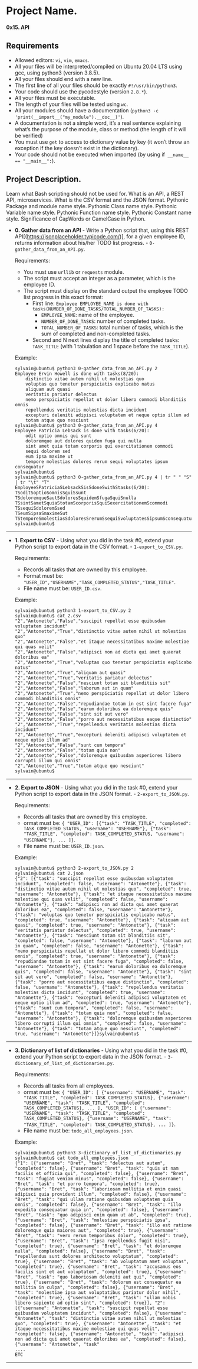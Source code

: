 # Project Name.
**0x15. API**

##  Requirements

*   Allowed editors: `vi`, `vim`, `emacs`.
*   All your files will be interpreted/compiled on Ubuntu 20.04 LTS using gcc, using python3 (version 3.8.5).
*   All your files should end with a new line.
*   The first line of all your files should be exactly `#!/usr/bin/python3`.
*   Your code should use the pycodestyle (version `2.8.*`).
*   All your files must be executable.
*   The length of your files will be tested using `wc`.
*   All your modules should have a documentation (`python3 -c 'print(__import__("my_module").__doc__)'`).
*   A documentation is not a simple word, it’s a real sentence explaining what’s the purpose of the module, class or method (the length of it will be verified)
*   You must use `get` to access to dictionary value by key (it won’t throw an exception if the key doesn’t exist in the dictionary).
*   Your code should not be executed when imported (by using if` __name__ == "__main__":`).


## Project Description.
Learn what Bash scripting should not be used for. What is an API, a REST API, microservices. What is the CSV format and the JSON format.
Pythonic Package and module name style. Pythonic Class name style.
Pythonic Variable name style. Pythonic Function name style.
Pythonic Constant name style. Significance of CapWords or CamelCase in Python.


* **0. Gather data from an API** - Write a Python script that, using this REST API[(https://jsonplaceholder.typicode.com/)], for a given employee ID, returns information about his/her TODO list progress. - `0-gather_data_from_an_API.py`.

  Requirements:

  * You must use `urllib` or `requests` module.
  * The script must accept an integer as a parameter, which is the employee ID.
  * The script must display on the standard output the employee TODO list progress in this exact format:
    * First line: `Employee EMPLOYEE_NAME is done with tasks(NUMBER_OF_DONE_TASKS/TOTAL_NUMBER_OF_TASKS):`
      * `EMPLOYEE_NAME`: name of the employee.
      * `NUMBER_OF_DONE_TASKS`: number of completed tasks.
      * `TOTAL_NUMBER_OF_TASKS`: total number of tasks, which is the sum of completed and non-completed tasks.
    * Second and N next lines display the title of completed tasks: `TASK_TITLE` (with 1 tabulation and 1 space before the `TASK_TITLE`).

  Example:
  ```
  sylvain@ubuntu$ python3 0-gather_data_from_an_API.py 2
  Employee Ervin Howell is done with tasks(8/20):
      distinctio vitae autem nihil ut molestias quo
      voluptas quo tenetur perspiciatis explicabo natus
      aliquam aut quasi
      veritatis pariatur delectus
      nemo perspiciatis repellat ut dolor libero commodi blanditiis omnis
      repellendus veritatis molestias dicta incidunt
      excepturi deleniti adipisci voluptatem et neque optio illum ad
      totam atque quo nesciunt
  sylvain@ubuntu$ python3 0-gather_data_from_an_API.py 4
  Employee Patricia Lebsack is done with tasks(6/20):
      odit optio omnis qui sunt
      doloremque aut dolores quidem fuga qui nulla
      sint amet quia totam corporis qui exercitationem commodi
      sequi dolorem sed
      eum ipsa maxime ut
      tempore molestias dolores rerum sequi voluptates ipsum consequatur
  sylvain@ubuntu$
  sylvain@ubuntu$ python3 0-gather_data_from_an_API.py 4 | tr " " "S" | tr "\t" "T" 
  EmployeeSPatriciaSLebsackSisSdoneSwithStasks(6/20):
  TSoditSoptioSomnisSquiSsunt
  TSdoloremqueSautSdoloresSquidemSfugaSquiSnulla
  TSsintSametSquiaStotamScorporisSquiSexercitationemScommodi
  TSsequiSdoloremSsed
  TSeumSipsaSmaximeSut
  TStemporeSmolestiasSdoloresSrerumSsequiSvoluptatesSipsumSconsequatur
  sylvain@ubuntu$
  ```
---

* **1. Export to CSV** - Using what you did in the task #0, extend your Python script to export data in the CSV format. - `1-export_to_CSV.py`.

  Requirements:

  * Records all tasks that are owned by this employee.
  * Format must be: `"USER_ID","USERNAME","TASK_COMPLETED_STATUS","TASK_TITLE"`.
  * File name must be: `USER_ID.csv`.

  Example:
  ```
  sylvain@ubuntu$ python3 1-export_to_CSV.py 2
  sylvain@ubuntu$ cat 2.csv
  "2","Antonette","False","suscipit repellat esse quibusdam voluptatem incidunt"
  "2","Antonette","True","distinctio vitae autem nihil ut molestias quo"
  "2","Antonette","False","et itaque necessitatibus maxime molestiae qui quas velit"
  "2","Antonette","False","adipisci non ad dicta qui amet quaerat doloribus ea"
  "2","Antonette","True","voluptas quo tenetur perspiciatis explicabo natus"
  "2","Antonette","True","aliquam aut quasi"
  "2","Antonette","True","veritatis pariatur delectus"
  "2","Antonette","False","nesciunt totam sit blanditiis sit"
  "2","Antonette","False","laborum aut in quam"
  "2","Antonette","True","nemo perspiciatis repellat ut dolor libero commodi blanditiis omnis"
  "2","Antonette","False","repudiandae totam in est sint facere fuga"
  "2","Antonette","False","earum doloribus ea doloremque quis"
  "2","Antonette","False","sint sit aut vero"
  "2","Antonette","False","porro aut necessitatibus eaque distinctio"
  "2","Antonette","True","repellendus veritatis molestias dicta incidunt"
  "2","Antonette","True","excepturi deleniti adipisci voluptatem et neque optio illum ad"
  "2","Antonette","False","sunt cum tempora"
  "2","Antonette","False","totam quia non"
  "2","Antonette","False","doloremque quibusdam asperiores libero corrupti illum qui omnis"
  "2","Antonette","True","totam atque quo nesciunt"
  sylvain@ubuntu$
  ```
---

* **2. Export to JSON** - Using what you did in the task #0, extend your Python script to export data in the JSON format. - `2-export_to_JSON.py`.

  Requirements:

  * Records all tasks that are owned by this employee.
  * ormat must be: `{ "USER_ID": [{"task": "TASK_TITLE", "completed": TASK_COMPLETED_STATUS, "username": "USERNAME"}, {"task": "TASK_TITLE", "completed": TASK_COMPLETED_STATUS, "username": "USERNAME"}, ... ]}`.
  * File name must be: `USER_ID.json`.

  Example:
  ```
  sylvain@ubuntu$ python3 2-export_to_JSON.py 2
  sylvain@ubuntu$ cat 2.json
  {"2": [{"task": "suscipit repellat esse quibusdam voluptatem incidunt", "completed": false, "username": "Antonette"}, {"task": "distinctio vitae autem nihil ut molestias quo", "completed": true, "username": "Antonette"}, {"task": "et itaque necessitatibus maxime molestiae qui quas velit", "completed": false, "username": "Antonette"}, {"task": "adipisci non ad dicta qui amet quaerat doloribus ea", "completed": false, "username": "Antonette"}, {"task": "voluptas quo tenetur perspiciatis explicabo natus", "completed": true, "username": "Antonette"}, {"task": "aliquam aut quasi", "completed": true, "username": "Antonette"}, {"task": "veritatis pariatur delectus", "completed": true, "username": "Antonette"}, {"task": "nesciunt totam sit blanditiis sit", "completed": false, "username": "Antonette"}, {"task": "laborum aut in quam", "completed": false, "username": "Antonette"}, {"task": "nemo perspiciatis repellat ut dolor libero commodi blanditiis omnis", "completed": true, "username": "Antonette"}, {"task": "repudiandae totam in est sint facere fuga", "completed": false, "username": "Antonette"}, {"task": "earum doloribus ea doloremque quis", "completed": false, "username": "Antonette"}, {"task": "sint sit aut vero", "completed": false, "username": "Antonette"}, {"task": "porro aut necessitatibus eaque distinctio", "completed": false, "username": "Antonette"}, {"task": "repellendus veritatis molestias dicta incidunt", "completed": true, "username": "Antonette"}, {"task": "excepturi deleniti adipisci voluptatem et neque optio illum ad", "completed": true, "username": "Antonette"}, {"task": "sunt cum tempora", "completed": false, "username": "Antonette"}, {"task": "totam quia non", "completed": false, "username": "Antonette"}, {"task": "doloremque quibusdam asperiores libero corrupti illum qui omnis", "completed": false, "username": "Antonette"}, {"task": "totam atque quo nesciunt", "completed": true, "username": "Antonette"}]}sylvain@ubuntu$
  ```
---

* **3. Dictionary of list of dictionaries** - Using what you did in the task #0, extend your Python script to export data in the JSON format. - `3-dictionary_of_list_of_dictionaries.py`.

  Requirements:

  * Records all tasks from all employees.
  * ormat must be: `{ "USER_ID": [ {"username": "USERNAME", "task": "TASK_TITLE", "completed": TASK_COMPLETED_STATUS}, {"username": "USERNAME", "task": "TASK_TITLE", "completed": TASK_COMPLETED_STATUS}, ... ], "USER_ID": [ {"username": "USERNAME", "task": "TASK_TITLE", "completed": TASK_COMPLETED_STATUS}, {"username": "USERNAME", "task": "TASK_TITLE", "completed": TASK_COMPLETED_STATUS}, ... ]}`.
  * File name must be: `todo_all_employees.json`.

  Example:
  ```
  sylvain@ubuntu$ python3 3-dictionary_of_list_of_dictionaries.py
  sylvain@ubuntu$ cat todo_all_employees.json
  {"1": [{"username": "Bret", "task": "delectus aut autem", "completed": false}, {"username": "Bret", "task": "quis ut nam facilis et officia qui", "completed": false}, {"username": "Bret", "task": "fugiat veniam minus", "completed": false}, {"username": "Bret", "task": "et porro tempora", "completed": true}, {"username": "Bret", "task": "laboriosam mollitia et enim quasi adipisci quia provident illum", "completed": false}, {"username": "Bret", "task": "qui ullam ratione quibusdam voluptatem quia omnis", "completed": false}, {"username": "Bret", "task": "illo expedita consequatur quia in", "completed": false}, {"username": "Bret", "task": "quo adipisci enim quam ut ab", "completed": true}, {"username": "Bret", "task": "molestiae perspiciatis ipsa", "completed": false}, {"username": "Bret", "task": "illo est ratione doloremque quia maiores aut", "completed": true}, {"username": "Bret", "task": "vero rerum temporibus dolor", "completed": true}, {"username": "Bret", "task": "ipsa repellendus fugit nisi", "completed": true}, {"username": "Bret", "task": "et doloremque nulla", "completed": false}, {"username": "Bret", "task": "repellendus sunt dolores architecto voluptatum", "completed": true}, {"username": "Bret", "task": "ab voluptatum amet voluptas", "completed": true}, {"username": "Bret", "task": "accusamus eos facilis sint et aut voluptatem", "completed": true}, {"username": "Bret", "task": "quo laboriosam deleniti aut qui", "completed": true}, {"username": "Bret", "task": "dolorum est consequatur ea mollitia in culpa", "completed": false}, {"username": "Bret", "task": "molestiae ipsa aut voluptatibus pariatur dolor nihil", "completed": true}, {"username": "Bret", "task": "ullam nobis libero sapiente ad optio sint", "completed": true}], "2": [{"username": "Antonette", "task": "suscipit repellat esse quibusdam voluptatem incidunt", "completed": false}, {"username": "Antonette", "task": "distinctio vitae autem nihil ut molestias quo", "completed": true}, {"username": "Antonette", "task": "et itaque necessitatibus maxime molestiae qui quas velit", "completed": false}, {"username": "Antonette", "task": "adipisci non ad dicta qui amet quaerat doloribus ea", "completed": false}, {"username": "Antonette", "task"
  ....
  ETC
  ```
---
